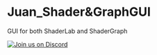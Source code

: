 # Juan_Shader&GraphGUI
GUI for both ShaderLab and ShaderGraph

[![Join us on Discord](https://discordapp.com/assets/your_button_image.png)](https://discord.gg/nJVynaP2J3)
